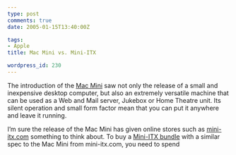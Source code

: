 ```yaml
---
type: post
comments: true
date: 2005-01-15T13:40:00Z

tags:
- Apple
title: Mac Mini vs. Mini-ITX

wordpress_id: 230
---
```


The introduction of the [Mac Mini](http:apple.com/macmini/) saw not only the release of a small and inexpensive desktop computer, but also an extremely versatile machine that can be used as a Web and Mail server, Jukebox or Home Theatre unit. Its silent operation and small form factor mean that you can put it anywhere and leave it running.

I’m sure the release of the Mac Mini has given online stores such as [mini-itx.com](http://www.mini-itx.com) something to think about. To buy a [Mini-ITX bundle](http://www.mini-itx.com/store/?c=11#vkmpk12) with a similar spec to the Mac Mini from mini-itx.com, you need to spend
